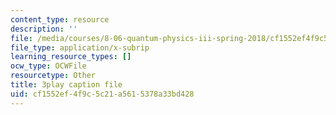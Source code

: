 ```yaml
---
content_type: resource
description: ''
file: /media/courses/8-06-quantum-physics-iii-spring-2018/cf1552ef4f9c5c21a5615378a33bd428_pBvHt3Nea6Q.vtt
file_type: application/x-subrip
learning_resource_types: []
ocw_type: OCWFile
resourcetype: Other
title: 3play caption file
uid: cf1552ef-4f9c-5c21-a561-5378a33bd428
---
```

